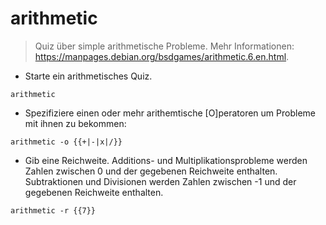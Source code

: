 # arithmetic

> Quiz über simple arithmetische Probleme.
> Mehr Informationen: <https://manpages.debian.org/bsdgames/arithmetic.6.en.html>.

- Starte ein arithmetisches Quiz.

`arithmetic`

- Spezifiziere einen oder mehr arithemtische [O]peratoren um Probleme mit ihnen zu bekommen:

`arithmetic -o {{+|-|x|/}}`

- Gib eine Reichweite. Additions- und Multiplikationsprobleme werden Zahlen zwischen 0 und der gegebenen Reichweite enthalten. Subtraktionen und Divisionen werden Zahlen zwischen -1 und der gegebenen Reichweite enthalten.

`arithmetic -r {{7}}`
